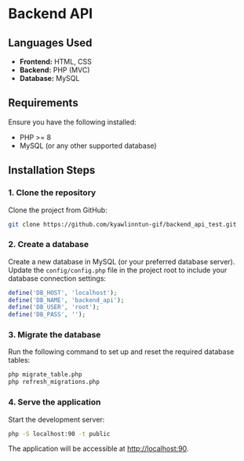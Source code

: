 # Backend API

## Languages Used
- **Frontend:** HTML, CSS
- **Backend:** PHP (MVC)
- **Database:** MySQL

## Requirements
Ensure you have the following installed:
- PHP >= 8
- MySQL (or any other supported database)

## Installation Steps

### 1. Clone the repository
Clone the project from GitHub:
```sh
git clone https://github.com/kyawlinntun-gif/backend_api_test.git
```

### 2. Create a database
Create a new database in MySQL (or your preferred database server).  
Update the `config/config.php` file in the project root to include your database connection settings:
```php
define('DB_HOST', 'localhost');
define('DB_NAME', 'backend_api');
define('DB_USER', 'root');
define('DB_PASS', '');
```

### 3. Migrate the database
Run the following command to set up and reset the required database tables:
```sh
php migrate_table.php
php refresh_migrations.php
```

### 4. Serve the application
Start the development server:
```sh
php -S localhost:90 -t public
```
The application will be accessible at [http://localhost:90](http://localhost:90).

